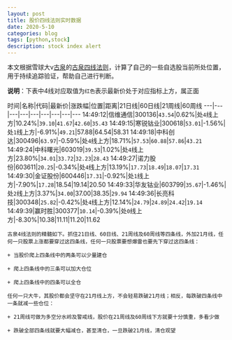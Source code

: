 ```yaml
---
layout: post
title: 股价四线法则实时数据
date: 2020-5-10
categories: blog
tags: [python,stock]
description: stock index alert
---
```



本文根据雪球大v[古泉](https://xueqiu.com/u/7148646888)的[古泉四线法则](https://xueqiu.com/7148646888/130498192)，计算了自己的一些自选股当前所处位置，用于持续追踪验证，帮助自己进行判断。

**说明**：下表中4线对应取值为`红色`表示最新价处于对应指标上方，属正面

时间|名称|代码|最新价|涨跌幅|位置|距离|21日线|60日线|21周线|60周线
---|---|---|---|---|---|---|---|---
14:49:12|信维通信|300136|`43.54`|0.62%|处`4`线上方|10.24%|`39.10`|`41.67`|`42.60`|`35.43`
14:49:15|寒锐钴业|300618|`53.01`|-1.56%|处`1`线上方|-6.91%|`49.21`|57.88|64.54|58.31
14:49:18|中科创达|300496|`63.97`|-0.59%|处`4`线上方|18.71%|`57.53`|`60.88`|`57.86`|`43.21`
14:49:24|中科曙光|603019|`39.53`|1.02%|处`4`线上方|23.80%|`34.01`|`33.72`|`32.23`|`28.43`
14:49:27|诺力股份|603611|`20.25`|-0.34%|处`4`线上方|13.19%|`17.73`|`18.49`|`18.07`|`17.31`
14:49:30|金证股份|600446|`17.31`|-0.92%|处`1`线上方|-7.90%|`17.28`|18.54|19.14|20.50
14:49:33|华友钴业|603799|`35.67`|-1.46%|处`2`线上方|3.37%|`34.00`|37.00|38.35|`29.94`
14:49:36|长亮科技|300348|`25.82`|-0.42%|处`4`线上方|12.14%|`24.79`|`24.89`|`24.42`|`19.14`
14:49:39|赢时胜|300377|`10.14`|-0.39%|处`0`线上方|-8.30%|10.38|11.11|11.20|11.62

```
古泉4线法则的精髓如下。抓住21日线、60日线、21周线及60周线等四条线，外加21月线，任何一只股票上涨都要穿过这四条线，任何一只股票要想爆雷也要先下穿过这四条线：

+ 当股价爬上四条线中的两条可以少量建仓

+ 爬上四条线中的三条可以加大仓位

+ 爬上四条线中的四条可以全仓

任何一只大牛，其股价都会坚守在21月线上方，不会轻易跌破21月线；相反，每跌破四条线中一条就减一些仓位：

+ 21周线可做为多空分水岭及警戒线，股价在21周线及60周线下方就要十分慎重，多看少做

+ 跌破全部四条线就要大幅减仓，甚至清仓，一旦跌破21月线，清仓观望
```